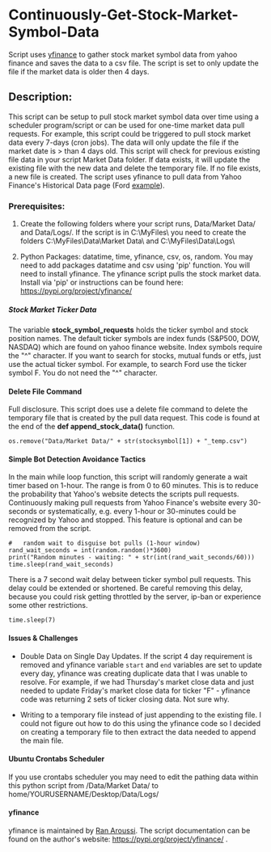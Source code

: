 # Continuously-Get-Stock-Market-Symbol-Data
Script uses [yfinance](https://pypi.org/project/yfinance/) to gather stock market symbol data from yahoo finance and saves the data to a csv file. The script is set to only update the file if the market data is older then 4 days.

## Description:

This script can be setup to pull stock market symbol data over time using a scheduler program/script or can be used for one-time market data pull requests. For example, this script could be triggered to pull stock market data every 7-days (cron jobs). The data will only update the file if the market date is > than 4 days old. This script will check for previous existing file data in your script Market Data folder. If data exists, it will update the existing file with the new data and delete the temporary file. If no file exists, a new file is created. The script uses yfinance to pull data from Yahoo Finance's Historical Data page (Ford [example](https://finance.yahoo.com/quote/F/history?p=F)).

### Prerequisites:

1. Create the following folders where your script runs, Data/Market Data/ and Data/Logs/. If the script is in C:\MyFiles\ you need to create the folders C:\MyFiles\Data\Market Data\ and C:\MyFiles\Data\Logs\
    
2. Python Packages: datatime, time, yfinance, csv, os, random. You may need to add packages datatime and csv using 'pip' function. You will need to install yfinance. The yfinance script pulls the stock market data. Install via 'pip' or instructions can be found here: https://pypi.org/project/yfinance/

##### Stock Market Ticker Data

The variable **stock_symbol_requests** holds the ticker symbol and stock position names. The default ticker symbols are index funds (S&P500, DOW, NASDAQ) which are found on yahoo finance website. Index symbols require the "^" character. If you want to search for stocks, mutual funds or etfs, just use the actual ticker symbol. For example, to search Ford use the ticker symbol F. You do not need the "^" character. 

#### Delete File Command

Full disclosure. This script does use a delete file command to delete the temporary file that is created by the pull data request. This code is found at the end of the **def append_stock_data()** function. 

    os.remove("Data/Market Data/" + str(stocksymbol[1]) + "_temp.csv")

#### Simple Bot Detection Avoidance Tactics

In the main while loop function, this script will randomly generate a wait timer based on 1-hour. The range is from 0 to 60 minutes. This is to reduce the probability that Yahoo's website detects the scripts pull requests. Continuously making pull requests from Yahoo Finance's website every 30-seconds or systematically, e.g. every 1-hour or 30-minutes could be recognized by Yahoo and stopped. This feature is optional and can be removed from the script.

```
#   random wait to disguise bot pulls (1-hour window)
rand_wait_seconds = int(random.random()*3600)
print("Random minutes - waiting: " + str(int(rand_wait_seconds/60)))
time.sleep(rand_wait_seconds)
```

There is a 7 second wait delay between ticker symbol pull requests. This delay could be extended or shortened. Be careful removing this delay, because you could risk getting throttled by the server, ip-ban or experience some other restrictions. 

    time.sleep(7)
    
#### Issues & Challenges

* Double Data on Single Day Updates. If the script 4 day requirement is removed and yfinance variable `start` and `end` variables are set to update every day, yfinance was creating duplicate data that I was unable to resolve. For example, if we had Thursday's market close data and just needed to update Friday's market close data for ticker "F" - yfinance code was returning 2 sets of ticker closing data. Not sure why.

* Writing to a temporary file instead of just appending to the existing file. I could not figure out how to do this using the yfinance code so I decided on creating a temporary file to then extract the data needed to append the main file.

#### Ubuntu Crontabs Scheduler

If you use crontabs scheduler you may need to edit the pathing data within this python script from /Data/Market Data/ to home/YOURUSERNAME/Desktop/Data/Logs/

#### yfinance

yfinance is maintained by [Ran Aroussi](https://pypi.org/user/ranaroussi/). The script documentation can be found on the author's website: https://pypi.org/project/yfinance/ .
  

